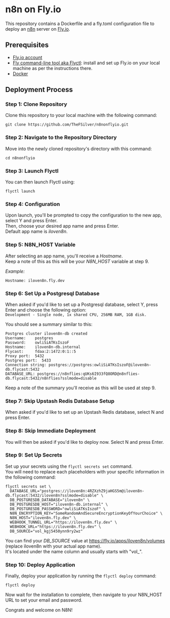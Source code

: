# n8n on Fly.io
This repository contains a Dockerfile and a fly.toml configuration file to deploy an [n8n](https://github.com/n8n-io) server on [Fly.io](https://fly.io).

## Prerequisites
- [Fly.io account](https://fly.io/)  
- [Fly command-line tool aka Flyctl](https://fly.io/docs/getting-started/installing-flyctl/): install and set up Fly.io on your local machine as per the instructions there.  
- [Docker](https://www.docker.com/products/docker-desktop)

## Deployment Process  
### Step 1: Clone Repository  
Clone this repository to your local machine with the following command:
```
git clone https://github.com/TheFSilver/n8nonflyio.git
``` 

### Step 2: Navigate to the Repository Directory  
Move into the newly cloned repository's directory with this command:
```
cd n8nonflyio
```

### Step 3: Launch Flyctl
You can then launch Flyctl using:
```
flyctl launch
```

### Step 4: Configuration
Upon launch, you'll be prompted to copy the configuration to the new app, select Y and press Enter.  
Then, choose your desired app name and press Enter.  
Default app name is *ìloven8n*.

### Step 5: N8N_HOST Variable
After selecting an app name, you'll receive a *Hostname*.  
Keep a note of this as this will be your *N8N_HOST* variable at step 9.  

*Example:*  
```
Hostname: iloven8n.fly.dev
```

### Step 6: Set Up a Postgresql Database
When asked if you'd like to set up a Postgresql database, select Y, press Enter and choose the following option:  
```Development - Single node, 1x shared CPU, 256MB RAM, 1GB disk.```  

You should see a summary similar to this:
```
Postgres cluster iloven8n-db created
Username:    postgres
Password:    owliSiATKsIszoF
Hostname:    iloven8n-db.internal
Flycast:     fdaa:2:1472:0:1::5
Proxy port:  5432
Postgres port:  5433
Connection string: postgres://postgres:owliSiATKsIszoF@iloven8n-db.flycast:5432    
DATABASE_URL: postgres://n8nflies:qUKs6I933fQ8ORD@n8nflies-db.flycast:5432/n8nflies?sslmode=disable
```
Keep a note of the summary you'll receive as this will be used at step 9.


### Step 7: Skip Upstash Redis Database Setup
When asked if you'd like to set up an Upstash Redis database, select N and press Enter.

### Step 8: Skip Immediate Deployment
You will then be asked if you'd like to deploy now. Select N and press Enter.

### Step 9: Set Up Secrets
Set up your secrets using the `flyctl secrets set` command.  
You will need to replace each placeholders with your specific information in the following command:
```
flyctl secrets set \
  DATABASE_URL="postgres://iloven8n:4RZXzhZ9jaHGS5m@iloven8n-db.flycast:5432/iloven8n?sslmode=disable" \
  DB_POSTGRESDB_DATABASE="iloven8n" \
  DB_POSTGRESDB_HOST="iloven8n-db.internal" \
  DB_POSTGRESDB_PASSWORD="owliSiATKsIszoF" \
  N8N_ENCRYPTION_KEY="SomeRandomAndSecureEncryptionKeyOfYourChoice" \
  N8N_HOST="iloven8n.fly.dev" \
  WEBHOOK_TUNNEL_URL="https://iloven8n.fly.dev" \
  WEBHOOK_URL="https://iloven8n.fly.dev" \
  DB_SOURCE="vol_kgj5450ynn9ry2wz"
```
You can find your *DB_SOURCE* value at https://fly.io/apps/iloven8n/volumes (replace iloven8n with your actual app name).  
It's located under the name column and usually starts with "vol_".

### Step 10: Deploy Application
Finally, deploy your application by running the `flyctl deploy` command:
```
flyctl deploy
```

Now wait for the installation to complete, then navigate to your N8N_HOST URL to set your email and password.

Congrats and welcome on N8N!
